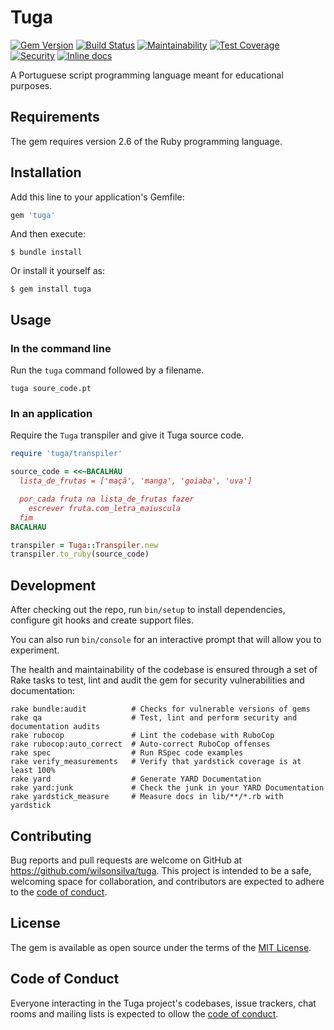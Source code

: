 # Tuga

[![Gem Version](https://badge.fury.io/rb/tuga.svg)](https://badge.fury.io/rb/tuga)
[![Build Status](https://travis-ci.org/wilsonsilva/tuga.svg?branch=master)](https://travis-ci.org/wilsonsilva/tuga)
[![Maintainability](https://api.codeclimate.com/v1/badges/7afec90a09db3956b7dc/maintainability)](https://codeclimate.com/github/wilsonsilva/tuga/maintainability)
[![Test Coverage](https://api.codeclimate.com/v1/badges/7afec90a09db3956b7dc/test_coverage)](https://codeclimate.com/github/wilsonsilva/tuga/test_coverage)
[![Security](https://hakiri.io/github/wilsonsilva/tuga/master.svg)](https://hakiri.io/github/wilsonsilva/tuga/master)
[![Inline docs](http://inch-ci.org/github/wilsonsilva/tuga.svg?branch=master)](http://inch-ci.org/github/wilsonsilva/tuga)

A Portuguese script programming language meant for educational purposes.

## Requirements

The gem requires version 2.6 of the Ruby programming language.

## Installation

Add this line to your application's Gemfile:

```ruby
gem 'tuga'
```

And then execute:

    $ bundle install

Or install it yourself as:

    $ gem install tuga

## Usage

### In the command line
Run the `tuga` command followed by a filename.

```
tuga soure_code.pt
```

### In an application
Require the `Tuga` transpiler and give it Tuga source code.

```ruby
require 'tuga/transpiler'

source_code = <<~BACALHAU
  lista_de_frutas = ['maçã', 'manga', 'goiaba', 'uva']

  por_cada fruta na lista_de_frutas fazer
    escrever fruta.com_letra_maiuscula
  fim
BACALHAU

transpiler = Tuga::Transpiler.new
transpiler.to_ruby(source_code)
```

## Development

After checking out the repo, run `bin/setup` to install dependencies, configure git hooks and create support files.

You can also run `bin/console` for an interactive prompt that will allow you to experiment.

The health and maintainability of the codebase is ensured through a set of
Rake tasks to test, lint and audit the gem for security vulnerabilities and documentation:

```
rake bundle:audit          # Checks for vulnerable versions of gems
rake qa                    # Test, lint and perform security and documentation audits
rake rubocop               # Lint the codebase with RuboCop
rake rubocop:auto_correct  # Auto-correct RuboCop offenses
rake spec                  # Run RSpec code examples
rake verify_measurements   # Verify that yardstick coverage is at least 100%
rake yard                  # Generate YARD Documentation
rake yard:junk             # Check the junk in your YARD Documentation
rake yardstick_measure     # Measure docs in lib/**/*.rb with yardstick
```

## Contributing

Bug reports and pull requests are welcome on GitHub at https://github.com/wilsonsilva/tuga. This project is intended to
be a safe, welcoming space for collaboration, and contributors are expected to adhere to the
[code of conduct](https://github.com/wilsonsilva/tuga/blob/master/CODE_OF_CONDUCT.md).

## License

The gem is available as open source under the terms of the [MIT License](https://opensource.org/licenses/MIT).

## Code of Conduct

Everyone interacting in the Tuga project's codebases, issue trackers, chat rooms and mailing lists is expected to
ollow the [code of conduct](https://github.com/wilsonsilva/tuga/blob/master/CODE_OF_CONDUCT.md).
